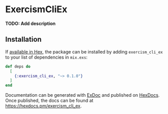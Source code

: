 # ExercismCliEx

**TODO: Add description**

## Installation

If [available in Hex](https://hex.pm/docs/publish), the package can be installed
by adding `exercism_cli_ex` to your list of dependencies in `mix.exs`:

```elixir
def deps do
  [
    {:exercism_cli_ex, "~> 0.1.0"}
  ]
end
```

Documentation can be generated with [ExDoc](https://github.com/elixir-lang/ex_doc)
and published on [HexDocs](https://hexdocs.pm). Once published, the docs can
be found at <https://hexdocs.pm/exercism_cli_ex>.

